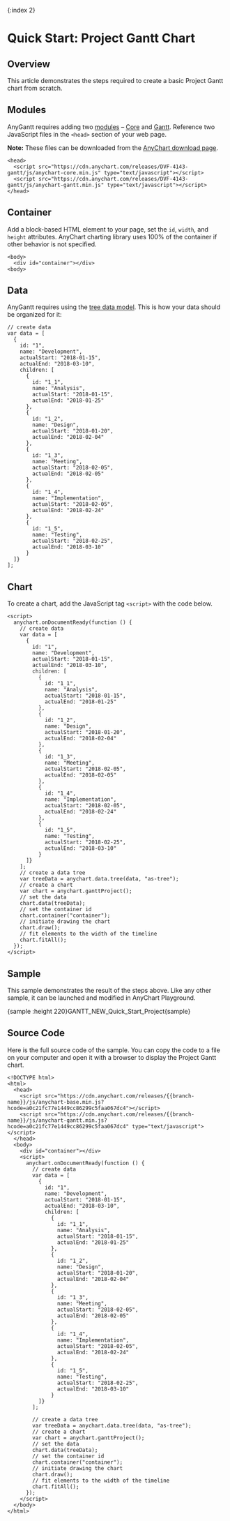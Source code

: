 {:index 2}
# Quick Start: Project Gantt Chart

## Overview

This article demonstrates the steps required to create a basic Project Gantt chart from scratch.

## Modules

AnyGantt requires adding two [modules](../Quick_Start/Modules) – [Core](../Quick_Start/Modules#core) and [Gantt](../Quick_Start/Modules#gantt). Reference two JavaScript files in the `<head>` section of your web page.

**Note:** These files can be downloaded from the [AnyChart download page](../Quick_Start/Downloading_AnyChart).

```
<head>
  <script src="https://cdn.anychart.com/releases/DVF-4143-gantt/js/anychart-core.min.js" type="text/javascript"></script>
  <script src="https://cdn.anychart.com/releases/DVF-4143-gantt/js/anychart-gantt.min.js" type="text/javascript"></script>
</head>
```

## Container

Add a block-based HTML element to your page, set the `id`, `width`, and `height` attributes. AnyChart charting library uses 100% of the container if other behavior is not specified. 

```
<body>
  <div id="container"></div>
<body>
```

## Data

AnyGantt requires using the [tree data model](../Working_with_Data/Tree_Data_Model). This is how your data should be organized for it:

```
// create data
var data = [
  {
    id: "1",
    name: "Development",
    actualStart: "2018-01-15",
    actualEnd: "2018-03-10",
    children: [
      {
        id: "1_1",
        name: "Analysis",
        actualStart: "2018-01-15",
        actualEnd: "2018-01-25"
      },
      {
        id: "1_2",
        name: "Design",
        actualStart: "2018-01-20",
        actualEnd: "2018-02-04"
      },
      {
        id: "1_3",
        name: "Meeting",
        actualStart: "2018-02-05",
        actualEnd: "2018-02-05"
      },
      {
        id: "1_4",
        name: "Implementation",
        actualStart: "2018-02-05",
        actualEnd: "2018-02-24"
      },
      {
        id: "1_5",
        name: "Testing",
        actualStart: "2018-02-25",
        actualEnd: "2018-03-10"
      }
  ]}
];    
```

## Chart

To create a chart, add the JavaScript tag `<script>` with the code below.

```
<script>
  anychart.onDocumentReady(function () {    	
    // create data
    var data = [
      {
        id: "1",
        name: "Development",
        actualStart: "2018-01-15",
        actualEnd: "2018-03-10",
        children: [
          {
            id: "1_1",
            name: "Analysis",
            actualStart: "2018-01-15",
            actualEnd: "2018-01-25"
          },
          {
            id: "1_2",
            name: "Design",
            actualStart: "2018-01-20",
            actualEnd: "2018-02-04"
          },
          {
            id: "1_3",
            name: "Meeting",
            actualStart: "2018-02-05",
            actualEnd: "2018-02-05"
          },
          {
            id: "1_4",
            name: "Implementation",
            actualStart: "2018-02-05",
            actualEnd: "2018-02-24"
          },
          {
            id: "1_5",
            name: "Testing",
            actualStart: "2018-02-25",
            actualEnd: "2018-03-10"
          }
      ]}
    ];
    // create a data tree
    var treeData = anychart.data.tree(data, "as-tree");  
    // create a chart
    var chart = anychart.ganttProject();    
    // set the data
    chart.data(treeData);
    // set the container id
    chart.container("container");  
    // initiate drawing the chart
    chart.draw();
    // fit elements to the width of the timeline
    chart.fitAll();
  });  
</script>
```

## Sample

This sample demonstrates the result of the steps above. Like any other sample, it can be launched and modified in AnyChart Playground.

{sample :height 220}GANTT\_NEW\_Quick\_Start\_Project{sample}

## Source Code

Here is the full source code of the sample. You can copy the code to a file on your computer and open it with a browser to display the Project Gantt chart.

```
<!DOCTYPE html>
<html>
  <head>
    <script src="https://cdn.anychart.com/releases/{{branch-name}}/js/anychart-base.min.js?hcode=a0c21fc77e1449cc86299c5faa067dc4"></script>
    <script src="https://cdn.anychart.com/releases/{{branch-name}}/js/anychart-gantt.min.js?hcode=a0c21fc77e1449cc86299c5faa067dc4" type="text/javascript"></script>
  </head>
  <body>
    <div id="container"></div>
    <script>
      anychart.onDocumentReady(function () {    
        // create data
        var data = [
          {
            id: "1",
            name: "Development",
            actualStart: "2018-01-15",
            actualEnd: "2018-03-10",
            children: [
              {
                id: "1_1",
                name: "Analysis",
                actualStart: "2018-01-15",
                actualEnd: "2018-01-25"
              },
              {
                id: "1_2",
                name: "Design",
                actualStart: "2018-01-20",
                actualEnd: "2018-02-04"
              },
              {
                id: "1_3",
                name: "Meeting",
                actualStart: "2018-02-05",
                actualEnd: "2018-02-05"
              },
              {
                id: "1_4",
                name: "Implementation",
                actualStart: "2018-02-05",
                actualEnd: "2018-02-24"
              },
              {
                id: "1_5",
                name: "Testing",
                actualStart: "2018-02-25",
                actualEnd: "2018-03-10"
              }
          ]}
        ];
    
        // create a data tree
        var treeData = anychart.data.tree(data, "as-tree");    
        // create a chart
        var chart = anychart.ganttProject();        
        // set the data
        chart.data(treeData);
        // set the container id
        chart.container("container");    
        // initiate drawing the chart
        chart.draw();    
        // fit elements to the width of the timeline
        chart.fitAll();
      });    
    </script>
  </body>
</html>
```